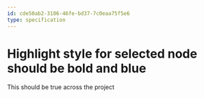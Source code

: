 ```yaml
---
id: cde50ab2-3106-46fe-bd37-7c0eaa75f5e6
type: specification
---
```


# Highlight style for selected node should be bold and blue

This should be true across the project
